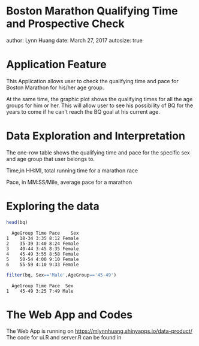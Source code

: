 Boston Marathon Qualifying Time and Prospective Check
========================================================
author: Lynn Huang
date: March 27, 2017
autosize: true

Application Feature
========================================================
This Application allows user to check the qualifying time and pace for Boston Marathon for his/her age group.


At the same time, the graphic plot shows the qualifying times for all the age groups for him or her. This will allow user to see his possibility of BQ for the years to come if he can't reach the BQ goal at his current age.



Data Exploration and Interpretation
========================================================
The one-row table shows the qualifying time and pace for the specific sex and age group that user belongs to.

Time,in HH:MI, total running time for a marathon race                            

Pace, in MM:SS/Mile, average pace for a marathon


Exploring the data
========================================================




```r
head(bq)
```

```
  AgeGroup Time Pace    Sex
1    18-34 3:35 8:12 Female
2    35-39 3:40 8:24 Female
3    40-44 3:45 8:35 Female
4    45-49 3:55 8:58 Female
5    50-54 4:00 9:10 Female
6    55-59 4:10 9:33 Female
```

```r
filter(bq, Sex=='Male',AgeGroup=='45-49')
```

```
  AgeGroup Time Pace  Sex
1    45-49 3:25 7:49 Male
```
The Web App and Codes
========================================================
The Web App is running on https://mlynnhuang.shinyapps.io/data-product/
The code for ui.R and server.R can be found in

